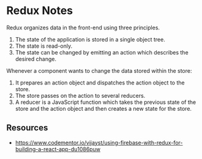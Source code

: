 # Redux Notes

Redux organizes data in the front-end using three principles.

1. The state of the application is stored in a single object tree.
2. The state is read-only.
3. The state can be changed by emitting an action which describes the desired change.


Whenever a component wants to change the data stored within the store: 

1. It prepares an action object and dispatches the action object to the store. 
2. The store passes on the action to several reducers. 
3. A reducer is a JavaScript function which takes the previous state of the store and the action object and then creates a new state for the store.

## Resources

* https://www.codementor.io/vijayst/using-firebase-with-redux-for-building-a-react-app-du1086puw
